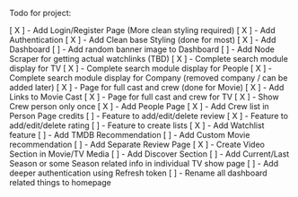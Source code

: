 Todo for project:

[ X ] - Add Login/Register Page (More clean styling required)
[ X ] - Add Authentication
[ X ] - Add Clean base Styling (done for most)
[ X ] - Add Dashboard
[ ] - Add random banner image to Dashboard
[ ] - Add Node Scraper for getting actual watchlinks (TBD)
[ X ] - Complete search module display for TV
[ X ] - Complete search module display for People
[ X ] - Complete search module display for Company (removed company / can be added later)
[ X ] - Page for full cast and crew (done for Movie)
[ X ] - Add Links to Movie Cast
[ X ] - Page for full cast and crew for TV
[ X ] - Show Crew person only once
[ X ] - Add People Page
[ X ] - Add Crew list in Person Page credits
[ ] - Feature to add/edit/delete review
[ X ] - Feature to add/edit/delete rating
[ ] - Feature to create lists
[ X ] - Add Watchlist feature
[ ] - Add TMDB Recommendation
[ ] - Add Custom Movie recommendation
[ ] - Add Separate Review Page
[ X ] - Create Video Section in Movie/TV Media
[ ] - Add Discover Section
[ ] - Add Current/Last Season or some Season related info in individual TV show page
[ ] - Add deeper authentication using Refresh token
[ ] - Rename all dashboard related things to homepage
